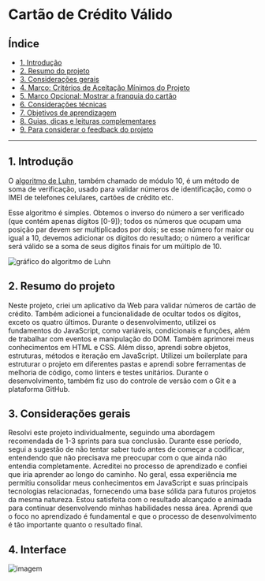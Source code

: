 # Cartão de Crédito Válido

## Índice

* [1. Introdução](#1-Introdução)
* [2. Resumo do projeto](#2-resumo-do-projeto)
* [3. Considerações gerais](#3-considerações-gerais)
* [4. Marco: Critérios de Aceitação Mínimos do Projeto](#4-marco-critérios-de-aceitação-mínimos-do-projeto)
* [5. Marco Opcional: Mostrar a franquia do cartão](#5-marco-opcional-mostrar-a-franquia-do-cartão)
* [6. Considerações técnicas](#6-considerações-técnicas)
* [7. Objetivos de aprendizagem](#7-objetivos-de-aprendizagem)
* [8. Guias, dicas e leituras
  complementares](#8-guias-dicas-e-leituras-complementares)
* [9. Para considerar o feedback do projeto](#9-para-considerar-o-feedback-do-projeto)

***

## 1. Introdução

O [algoritmo de Luhn](https://en.wikipedia.org/wiki/Luhn_algorithm), também
chamado de módulo 10, é um método de soma de verificação, usado para validar
números de identificação, como o IMEI de telefones celulares, cartões de crédito
etc.

Esse algoritmo é simples. Obtemos o inverso do número a ser verificado (que
contém apenas dígitos [0-9]); todos os números que ocupam uma posição par devem
ser multiplicados por dois; se esse número for maior ou igual a 10, devemos
adicionar os dígitos do resultado; o número a verificar será válido se a soma de
seus dígitos finais for um múltiplo de 10.

![gráfico do algoritmo de
Luhn](https://www.101computing.net/wp/wp-content/uploads/Luhn-Algorithm.png)

## 2. Resumo do projeto

Neste projeto, criei um aplicativo da Web para validar números de cartão de crédito. Também adicionei a funcionalidade de ocultar todos os dígitos, exceto os quatro últimos. Durante o desenvolvimento, utilizei os fundamentos do JavaScript, como variáveis, condicionais e funções, além de trabalhar com eventos e manipulação do DOM. Também aprimorei meus conhecimentos em HTML e CSS. Além disso, aprendi sobre objetos, estruturas, métodos e iteração em JavaScript. Utilizei um boilerplate para estruturar o projeto em diferentes pastas e aprendi sobre ferramentas de melhoria de código, como linters e testes unitários. Durante o desenvolvimento, também fiz uso do controle de versão com o Git e a plataforma GitHub.

## 3. Considerações gerais

Resolvi este projeto individualmente, seguindo uma abordagem recomendada de 1-3 sprints para sua conclusão. Durante esse período,  segui a sugestão de não tentar saber tudo antes de começar a codificar, entendendo que não precisava me preocupar com o que ainda não entendia completamente. Acreditei no processo de aprendizado e confiei que iria aprender ao longo do caminho.
No geral, essa experiência me permitiu consolidar meus conhecimentos em JavaScript e suas principais tecnologias relacionadas, fornecendo uma base sólida para futuros projetos da mesma natureza. Estou satisfeita com o resultado alcançado e animada para continuar desenvolvendo minhas habilidades nessa área. 
Aprendi que o foco no aprendizado é fundamental e que o processo de desenvolvimento é tão importante quanto o resultado final.

## 4. Interface

![imagem](https://github.com/DaradSN/SAP010-card-validation/assets/128162905/c6d14901-1c2c-4532-a3ae-f960acb3a93a)
